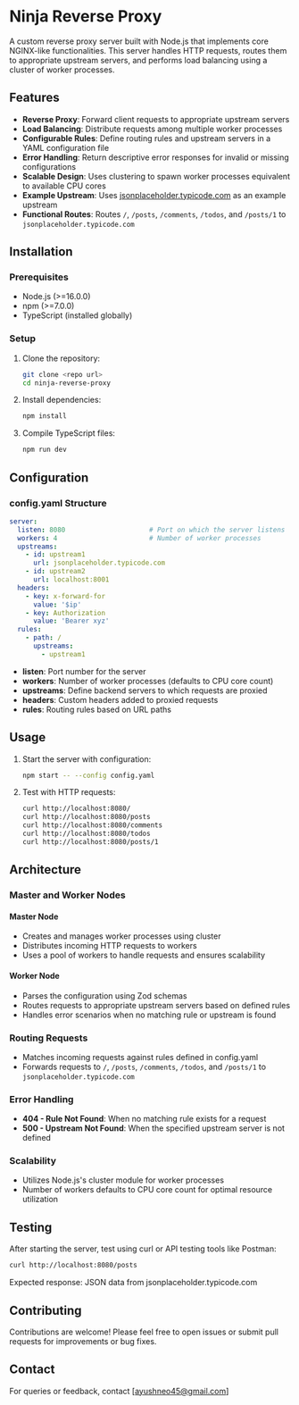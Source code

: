 # Ninja Reverse Proxy

A custom reverse proxy server built with Node.js that implements core NGINX-like functionalities. This server handles HTTP requests, routes them to appropriate upstream servers, and performs load balancing using a cluster of worker processes.

## Features

- **Reverse Proxy**: Forward client requests to appropriate upstream servers
- **Load Balancing**: Distribute requests among multiple worker processes
- **Configurable Rules**: Define routing rules and upstream servers in a YAML configuration file
- **Error Handling**: Return descriptive error responses for invalid or missing configurations
- **Scalable Design**: Uses clustering to spawn worker processes equivalent to available CPU cores
- **Example Upstream**: Uses [jsonplaceholder.typicode.com](https://jsonplaceholder.typicode.com) as an example upstream
- **Functional Routes**: Routes `/`, `/posts`, `/comments`, `/todos`, and `/posts/1` to `jsonplaceholder.typicode.com`

## Installation

### Prerequisites

- Node.js (>=16.0.0)
- npm (>=7.0.0)
- TypeScript (installed globally)

### Setup

1. Clone the repository:
   ```bash
   git clone <repo url>
   cd ninja-reverse-proxy
   ```

2. Install dependencies:
   ```bash
   npm install
   ```

3. Compile TypeScript files:
   ```bash
   npm run dev
   ```

## Configuration

### config.yaml Structure

```yaml
server:
  listen: 8080                     # Port on which the server listens
  workers: 4                       # Number of worker processes
  upstreams:
    - id: upstream1
      url: jsonplaceholder.typicode.com
    - id: upstream2
      url: localhost:8001
  headers:
    - key: x-forward-for
      value: '$ip'
    - key: Authorization
      value: 'Bearer xyz'
  rules:
    - path: /
      upstreams:
        - upstream1
```

- **listen**: Port number for the server
- **workers**: Number of worker processes (defaults to CPU core count)
- **upstreams**: Define backend servers to which requests are proxied
- **headers**: Custom headers added to proxied requests
- **rules**: Routing rules based on URL paths

## Usage

1. Start the server with configuration:
   ```bash
   npm start -- --config config.yaml
   ```

2. Test with HTTP requests:
   ```bash
   curl http://localhost:8080/
   curl http://localhost:8080/posts
   curl http://localhost:8080/comments
   curl http://localhost:8080/todos
   curl http://localhost:8080/posts/1
   ```

## Architecture

### Master and Worker Nodes

#### Master Node
- Creates and manages worker processes using cluster
- Distributes incoming HTTP requests to workers
- Uses a pool of workers to handle requests and ensures scalability

#### Worker Node
- Parses the configuration using Zod schemas
- Routes requests to appropriate upstream servers based on defined rules
- Handles error scenarios when no matching rule or upstream is found

### Routing Requests
- Matches incoming requests against rules defined in config.yaml
- Forwards requests to `/`, `/posts`, `/comments`, `/todos`, and `/posts/1` to `jsonplaceholder.typicode.com`

### Error Handling
- **404 - Rule Not Found**: When no matching rule exists for a request
- **500 - Upstream Not Found**: When the specified upstream server is not defined

### Scalability
- Utilizes Node.js's cluster module for worker processes
- Number of workers defaults to CPU core count for optimal resource utilization

## Testing

After starting the server, test using curl or API testing tools like Postman:

```bash
curl http://localhost:8080/posts
```

Expected response: JSON data from jsonplaceholder.typicode.com

## Contributing

Contributions are welcome! Please feel free to open issues or submit pull requests for improvements or bug fixes.

## Contact

For queries or feedback, contact [ayushneo45@gmail.com]